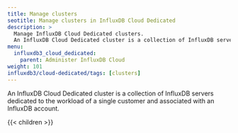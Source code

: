 ```yaml
---
title: Manage clusters
seotitle: Manage clusters in InfluxDB Cloud Dedicated
description: >
  Manage InfluxDB Cloud Dedicated clusters.
  An InfluxDB Cloud Dedicated cluster is a collection of InfluxDB servers dedicated to the workload of a single customer and associated with an InfluxDB account.
menu:
  influxdb3_cloud_dedicated:
    parent: Administer InfluxDB Cloud
weight: 101
influxdb3/cloud-dedicated/tags: [clusters]
---
```


An InfluxDB Cloud Dedicated cluster is a collection of InfluxDB servers dedicated to the workload of a single customer and associated with an InfluxDB account.

{{< children >}}
